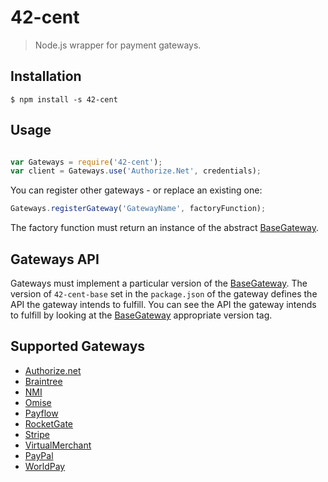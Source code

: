 42-cent
=======

> Node.js wrapper for payment gateways. 

## Installation

    $ npm install -s 42-cent

## Usage

```Javascript

var Gateways = require('42-cent');
var client = Gateways.use('Authorize.Net', credentials);
```

You can register other gateways - or replace an existing one:

```Javascript
Gateways.registerGateway('GatewayName', factoryFunction);
```
 
The factory function must return an instance of the abstract [BaseGateway](https://github.com/continuous-software/42-cent-base).

## Gateways API

Gateways must implement a particular version of the [BaseGateway](https://github.com/continuous-software/42-cent-base). The version of `42-cent-base` set in the `package.json` of the gateway defines the API the gateway intends to fulfill.
You can see the API the gateway intends to fulfill by looking at the [BaseGateway](https://github.com/continuous-software/42-cent-base) appropriate version tag.

## Supported Gateways

* [Authorize.net](https://github.com/continuous-software/node-authorize-net)
* [Braintree](https://github.com/continuous-software/42-cent-braintree)
* [NMI](https://github.com/continuous-software/node-nmi)
* [Omise](https://github.com/continuous-software/42-cent-omise)
* [Payflow](https://github.com/continuous-software/node-payflow)
* [RocketGate](https://github.com/continuous-software/node-rocketgate)
* [Stripe](https://github.com/continuous-software/42-cent-stripe)
* [VirtualMerchant](https://github.com/continuous-software/node-virtualmerchant)
* [PayPal](https://github.com/continuous-software/42-cent-paypal)
* [WorldPay](https://github.com/continuous-software/node-worldpay)
